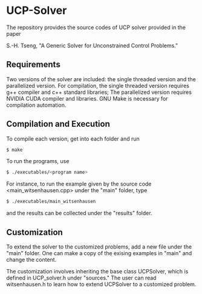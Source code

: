 # UCP-Solver

The repository provides the source codes of UCP solver provided in the paper

S.-H. Tseng, "A Generic Solver for Unconstrained Control Problems." 

## Requirements
Two versions of the solver are included: the single threaded version and the parallelized version. For compilation, the single threaded version requires g++ compiler and c++ standard libraries; The parallelized version requires NVIDIA CUDA compiler and libraries. GNU Make is necessary for compilation automation.

## Compilation and Execution
To compile each version, get into each folder and run
```sh
$ make
```

To run the programs, use
```sh
$ ./executables/<program name>
```

For instance, to run the example given by the source code <main_witsenhausen.cpp> under the "main" folder, type
```sh
$ ./executables/main_witsenhausen
```
and the results can be collected under the "results" folder.

## Customization
To extend the solver to the customized problems, add a new file under the "main" folder. One can make a copy of the exising examples in "main" and change the content.

The customization involves inheriting the base class UCPSolver, which is defined in UCP_solver.h under "sources." The user can read witsenhausen.h to learn how to extend UCPSolver to a customized problem.